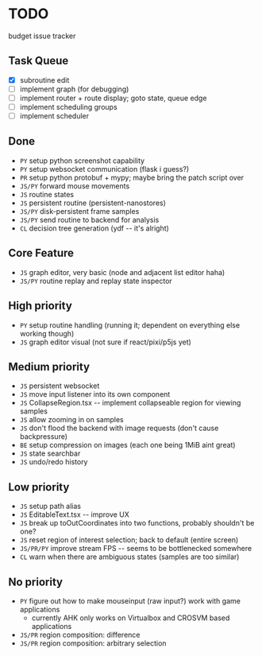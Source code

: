 # TODO

budget issue tracker

## Task Queue
- [x] subroutine edit
- [ ] implement graph (for debugging)
- [ ] implement router + route display; goto state, queue edge
- [ ] implement scheduling groups
- [ ] implement scheduler

## Done

- `PY` setup python screenshot capability
- `PY` setup websocket communication (flask i guess?)
- `PR` setup python protobuf + mypy; maybe bring the patch script over
- `JS/PY` forward mouse movements
- `JS` routine states
- `JS` persistent routine (persistent-nanostores)
- `JS/PY` disk-persistent frame samples
- `JS/PY` send routine to backend for analysis
- `CL` decision tree generation (ydf -- it's alright)

## Core Feature

- `JS` graph editor, very basic (node and adjacent list editor haha)
- `JS/PY` routine replay and replay state inspector

## High priority

- `PY` setup routine handling (running it; dependent on everything else working though)
- `JS` graph editor visual (not sure if react/pixi/p5js yet)

## Medium priority

- `JS` persistent websocket
- `JS` move input listener into its own component
- `JS` CollapseRegion.tsx -- implement collapseable region for viewing samples
- `JS` allow zooming in on samples
- `JS` don't flood the backend with image requests (don't cause backpressure)
- `BE` setup compression on images (each one being 1MiB aint great)
- `JS` state searchbar
- `JS` undo/redo history

## Low priority

- `JS` setup path alias
- `JS` EditableText.tsx -- improve UX
- `JS` break up toOutCoordinates into two functions, probably shouldn't be one?
- `JS` reset region of interest selection; back to default (entire screen)
- `JS/PR/PY` improve stream FPS -- seems to be bottlenecked somewhere
- `CL` warn when there are ambiguous states (samples are too similar)

## No priority

- `PY` figure out how to make mouseinput (raw input?) work with game applications
  - currently AHK only works on Virtualbox and CROSVM based applications
- `JS/PR` region composition: difference
- `JS/PR` region composition: arbitrary selection
